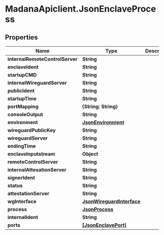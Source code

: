 # MadanaApiclient.JsonEnclaveProcess

## Properties

Name | Type | Description | Notes
------------ | ------------- | ------------- | -------------
**internalRemoteControlServer** | **String** |  | [optional] 
**enclaveIdent** | **String** |  | [optional] 
**startupCMD** | **String** |  | [optional] 
**internalWireguardServer** | **String** |  | [optional] 
**publicIdent** | **String** |  | [optional] 
**startupTime** | **String** |  | [optional] 
**portMapping** | **{String: String}** |  | [optional] 
**consoleOutput** | **String** |  | [optional] 
**environment** | [**JsonEnvironment**](JsonEnvironment.md) |  | [optional] 
**wireguardPublicKey** | **String** |  | [optional] 
**wireguardServer** | **String** |  | [optional] 
**endingTime** | **String** |  | [optional] 
**enclaveInputstream** | **Object** |  | [optional] 
**remoteControlServer** | **String** |  | [optional] 
**internalAttesationServer** | **String** |  | [optional] 
**signerIdent** | **String** |  | [optional] 
**status** | **String** |  | [optional] 
**attestationServer** | **String** |  | [optional] 
**wgInterface** | [**JsonWireguardInterface**](JsonWireguardInterface.md) |  | [optional] 
**process** | [**JsonProcess**](JsonProcess.md) |  | [optional] 
**internalIdent** | **String** |  | [optional] 
**ports** | [**[JsonEnclavePort]**](JsonEnclavePort.md) |  | [optional] 


